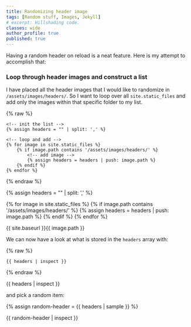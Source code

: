 ```yaml
---
title: Randomizing header image
tags: [Random stuff, Images, Jekyll]
# excerpt: Hillshading code.
classes: wide
author_profile: true
published: true
---
```


Having a random header on reload is a neat feature. Here is my attempt to accomplish that:

### Loop through header images and construct a list

I have placed all the header images that I would like to randomize in ``/assets/images/headers/``. So I want to loop over all ``site.static_files`` and add only the images within that specific folder to my list.

{% raw %}
```liquid
<!-- init the list -->
{% assign headers = "" | split: ',' %}

<!-- loop and add -->
{% for image in site.static_files %}
    {% if image.path contains '/assets/images/headers/' %}
        <!-- add image -->
        {% assign headers = headers | push: image.path %}
    {% endif %}
{% endfor %}
```
{% endraw %}

{% assign headers = "" | split: ',' %}

{% for image in site.static_files %}
    {% if image.path contains '/assets/images/headers/' %}
        {% assign headers = headers | push: image.path %}
    {% endif %}
{% endfor %}

{{ site.baseurl }}{{ image.path }}

We can now have a look at what is stored in the ``headers`` array with:

{% raw %}
```liquid
{{ headers | inspect }}
```
{% endraw %}

{{ headers | inspect }}

and pick a random item:

{% assign random-header = {{ headers | sample }} %}

{{ random-header | inspect }}

